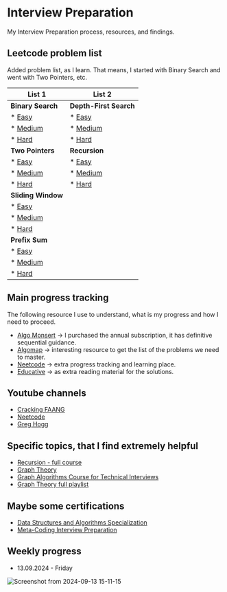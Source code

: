 # Interview Preparation

My Interview Preparation process, resources, and findings.

## Leetcode problem list

Added problem list, as I learn. That means, I started with Binary Search and went with Two Pointers, etc.

| List 1       |                                                                                         List 2      |
| -------------|                                                                                        ------------- |
| **Binary Search** |                                                                                   **Depth-First Search** |
| * [Easy](https://leetcode.com/problem-list/binary-search/?difficulty=EASY) |                          * [Easy](https://leetcode.com/problem-list/depth-first-search/?difficulty=EASY) | 
| * [Medium](https://leetcode.com/problem-list/binary-search/?difficulty=MEDIUM) |                      * [Medium](https://leetcode.com/problem-list/depth-first-search/?difficulty=MEDIUM) |
| * [Hard](https://leetcode.com/problem-list/binary-search/?difficulty=HARD) |                          * [Hard](https://leetcode.com/problem-list/depth-first-search/?difficulty=HARD) |
| **Two Pointers** |                                                                                    **Recursion** |
| * [Easy](https://leetcode.com/problem-list/two-pointers/?difficulty=EASY) |                           * [Easy](https://leetcode.com/problem-list/recursion/?difficulty=EASY)
| * [Medium](https://leetcode.com/problem-list/two-pointers/?difficulty=MEDIUM) |                       * [Medium](https://leetcode.com/problem-list/recursion/?difficulty=MEDIUM)
| * [Hard](https://leetcode.com/problem-list/two-pointers/?difficulty=HARD) |                           * [Hard](https://leetcode.com/problem-list/recursion/?difficulty=HARD)
| **Sliding Window** |
| * [Easy](https://leetcode.com/problem-list/sliding-window/?difficulty=EASY) |
| * [Medium](https://leetcode.com/problem-list/sliding-window/?difficulty=MEDIUM) |
| * [Hard](https://leetcode.com/problem-list/sliding-window/?difficulty=HARD) |
| **Prefix Sum** |
| * [Easy](https://leetcode.com/problem-list/prefix-sum/?difficulty=EASY) |
| * [Medium](https://leetcode.com/problem-list/prefix-sum/?difficulty=MEDIUM) |
| * [Hard](https://leetcode.com/problem-list/prefix-sum/?difficulty=HARD) |


## Main progress tracking

The following resource I use to understand, what is my progress and how I need to proceed.

* [Algo Monsert](https://algo.monster/) -> I purchased the annual subscription, it has definitive sequential guidance.
* [Algomap](https://algomap.io/) -> interesting resource to get the list of the problems we need to master.
* [Neetcode](https://neetcode.io/) -> extra progress tracking and learning place.
* [Educative](https://www.educative.io/courses/grokking-coding-interview-patterns-python) -> as extra reading material for the solutions.

## Youtube channels

* [Cracking FAANG](https://www.youtube.com/@crackfaang)
* [Neetcode](https://www.youtube.com/@NeetCode)
* [Greg Hogg](https://www.youtube.com/@GregHogg)

## Specific topics, that I find extremely helpful

* [Recursion - full course](https://www.youtube.com/watch?v=IJDJ0kBx2LM)
* [Graph Theory](https://youtube.com/playlist?list=PLpXOY-RxVRTPPVLBP6-sz6CMWxhtrI-v_&si=Xn3EUW5QTgdk9KFK)
* [Graph Algorithms Course for Technical Interviews](https://www.youtube.com/watch?v=2_Uuixtc5i0)
* [Graph Theory full playlist](https://www.youtube.com/playlist?list=PLDV1Zeh2NRsDGO4--qE8yH72HFL1Km93P)


## Maybe some certifications

* [Data Structures and Algorithms Specialization](https://www.coursera.org/specializations/data-structures-algorithms)
* [Meta-Coding Interview Preparation](https://www.coursera.org/learn/coding-interview-preparation)

## Weekly progress

* 13.09.2024 - Friday

![Screenshot from 2024-09-13 15-11-15](https://github.com/user-attachments/assets/4c5eec89-cb73-4cd9-a067-c2a4bdc92f06)


